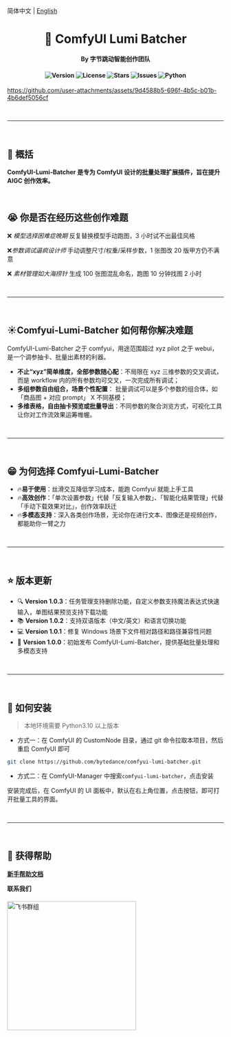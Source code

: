简体中文 | [English](./README.md)

<div align="center">

# 🚀 ComfyUI Lumi Batcher

**By 字节跳动智能创作团队**

<h4 align="center">
<div align="center">
<img src="https://img.shields.io/badge/Version-1.0.0-blue.svg" alt="Version"> 
<img src="https://img.shields.io/badge/License-GPL 3.0-green.svg" alt="License">
<img src="https://img.shields.io/github/stars/bytedance/comfyui-lumi-batcher?color=yellow" alt="Stars">
<img src="https://img.shields.io/github/issues/bytedance/comfyui-lumi-batcher?color=orange" alt="Issues">
<img src="https://img.shields.io/badge/python-3.10%2B-red.svg" alt="Python">
</h4>

</div>

https://github.com/user-attachments/assets/9d4588b5-696f-4b5c-b01b-4b6def5056cf

&nbsp;

---

&nbsp;

## 📌 概括

**ComfyUI-Lumi-Batcher 是专为 ComfyUI 设计的批量处理扩展插件，旨在提升 AIGC 创作效率。**

&nbsp;

## 😭 你是否在经历这些创作难题

❌ _模型选择困难症晚期_
反复替换模型手动跑图，3 小时试不出最佳风格

❌*参数调试逼疯设计师*
手动调整尺寸/权重/采样步数，1 张图改 20 版甲方仍不满意

❌ _素材管理如大海捞针_
生成 100 张图混乱命名，跑图 10 分钟找图 2 小时

&nbsp;

---

&nbsp;

## ☀️Comfyui-Lumi-Batcher 如何帮你解决难题

ComfyUI-Lumi-Batcher 之于 comfyui，用途范围超过 xyz pilot 之于 webui，是一个调参抽卡、批量出素材的利器。

- **不止“xyz”简单维度，全部参数随心配**：不局限在 xyz 三维参数的交叉调试，而是 workflow 内的所有参数均可交叉，一次完成所有调试；
- **多组参数自由组合，场景个性配置**： 批量调试可以是多个参数的组合体，如「商品图 + 对应 prompt」 X 不同基模；
- **多维表格，自由抽卡预览或批量导出**：不同参数的聚合浏览方式，可视化工具让你对工作流效果运筹帷幄。

&nbsp;

---

&nbsp;

## 😁 为何选择 Comfyui-Lumi-Batcher

- 🔥**易于使用**：丝滑交互降低学习成本，能跑 Comfyui 就能上手工具
- 🔥**高效创作**：「单次设置参数」代替「反复输入参数」、「智能化结果管理」代替「手动下载效果对比」，创作效率跃迁
- 🔥**多模态支持**：深入各类创作场景，无论你在进行文本、图像还是视频创作，都能助你一臂之力

&nbsp;

---

&nbsp;

## ⭐️ 版本更新

- 🔍 **Version 1.0.3**：任务管理支持删除功能，自定义参数支持魔法表达式快速输入，单图结果预览支持下载功能
- 📚 **Version 1.0.2**：支持双语版本（中文/英文）和语言切换功能
- 💻 **Version 1.0.1**：修复 Windows 场景下文件相对路径和路径兼容性问题
- 🎉 **Version 1.0.0**：初始发布 ComfyUI-Lumi-Batcher，提供基础批量处理和多模态支持

&nbsp;

---

&nbsp;

## 🚀 如何安装

> 本地环境需要 Python3.10 以上版本

- 方式一：在 ComfyUI 的 CustomNode 目录，通过 git 命令拉取本项目，然后重启 ComfyUI 即可

```bash
git clone https://github.com/bytedance/comfyui-lumi-batcher.git
```

- 方式二：在 ComfyUI-Manager 中搜索`comfyui-lumi-batcher`，点击安装

安装完成后，在 ComfyUI 的 UI 面板中，默认在右上角位置，点击按钮，即可打开批量工具的界面。

&nbsp;

---

&nbsp;

## 🤝 获得帮助

**[新手帮助文档](https://bytedance.larkoffice.com/docx/LGLWdPIj8ooQyxxMAOQcWmR8nCh)**

<div style="margin-bottom:20px;font-weight: bold;">
  联系我们
</div>
<img alt="飞书群组" src="https://github.com/user-attachments/assets/b24c1e8c-dba8-47ed-9ad4-ed197f57301b" width="300" style="height:auto;" />
